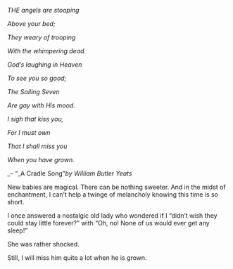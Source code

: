 _THE angels are stooping_

_Above your bed;_

_They weary of trooping_

_With the whimpering dead._

_God’s laughing in Heaven_

_To see you so good;_

_The Sailing Seven_

_Are gay with His mood._

_I sigh that kiss you,_

_For I must own_

_That I shall miss you_

_When you have grown._

_– “_A Cradle Song”_by William Butler Yeats_



New babies are magical. There can be nothing sweeter. And in the midst of enchantment, I can’t help a twinge of melancholy knowing this time is so short.

I once answered a nostalgic old lady who wondered if I “didn’t wish they could stay little forever?” with “Oh, no! None of us would ever get any sleep!”

She was rather shocked.

Still, I will miss him quite a lot when he is grown.

